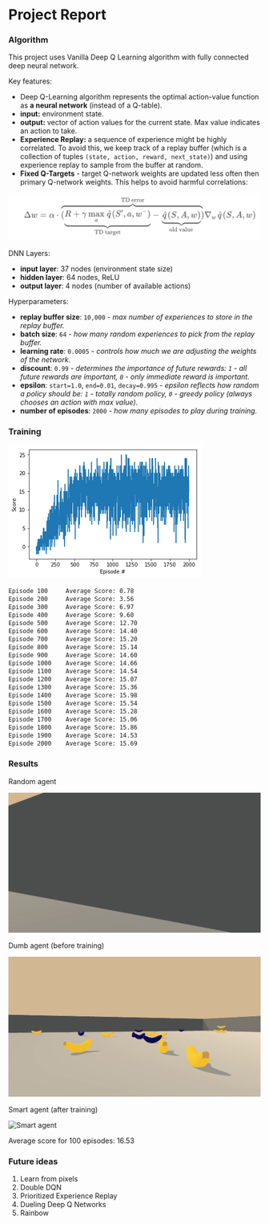# Project Report

### Algorithm

This project uses Vanilla Deep Q Learning algorithm with fully connected deep neural network.

Key features:

* Deep Q-Learning algorithm represents the optimal action-value function as **a neural network** (instead of a Q-table).
* **input:** environment state.
* **output:** vector of action values for the current state. Max value indicates an action to take.
* **Experience Replay:** a sequence of experience might be highly correlated. To avoid this, we keep track of a replay buffer (which is a collection of tuples `(state, action, reward, next_state)`) and using experience replay to sample from the buffer at random.
* **Fixed Q-Targets** - target Q-network weights are updated less often then primary Q-network weights. This helps to avoid harmful correlations:

![Fixed Target](img/fixed_target.png)

DNN Layers:

* **input layer**: 37 nodes (environment state size)
* **hidden layer**: 64 nodes, ReLU
* **output layer**: 4 nodes (number of available actions)

Hyperparameters:

* **replay buffer size**: `10,000` - _max number of experiences to store in the replay buffer._
* **batch size**: `64` - _how many random experiences to pick from the replay buffer._
* **learning rate**: `0.0005` - _controls how much we are adjusting the weights of the network._
* **discount**: `0.99` - _determines the importance of future rewards: `1` - all future rewards are important, `0` - only immediate reward is important._
* **epsilon**: `start=1.0`, `end=0.01`, `decay=0.995` - _epsilon reflects how random a policy should be: `1` - totally random policy, `0` - greedy policy (always chooses an action with max value)._
* **number of episodes**: `2000` - _how many episodes to play during training._

### Training

![Training](img/training.png)

```
Episode 100     Average Score: 0.78
Episode 200     Average Score: 3.56
Episode 300     Average Score: 6.97
Episode 400     Average Score: 9.60
Episode 500     Average Score: 12.70
Episode 600     Average Score: 14.40
Episode 700     Average Score: 15.20
Episode 800     Average Score: 15.14
Episode 900     Average Score: 14.60
Episode 1000    Average Score: 14.66
Episode 1100    Average Score: 14.54
Episode 1200    Average Score: 15.07
Episode 1300    Average Score: 15.36
Episode 1400    Average Score: 15.98
Episode 1500    Average Score: 15.54
Episode 1600    Average Score: 15.28
Episode 1700    Average Score: 15.06
Episode 1800    Average Score: 15.86
Episode 1900    Average Score: 14.53
Episode 2000    Average Score: 15.69
```

### Results

Random agent

![Random agent](img/random_agent.gif)

Dumb agent (before training)

![Dumb agent](img/dumb_agent.gif)

Smart agent (after training)

![Smart agent](img/smart_agent.gif)

Average score for 100 episodes: 16.53

### Future ideas

1. Learn from pixels
2. Double DQN
3. Prioritized Experience Replay
4. Dueling Deep Q Networks
5. Rainbow
